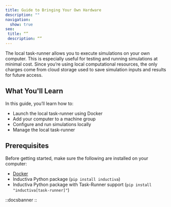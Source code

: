 ```yaml
---
title: Guide to Bringing Your Own Hardware
description: ""
navigation:
  show: true
seo:
 title: “”
 description: “”
---
```


The local task-runner allows you to execute simulations on your own computer. This is especially useful for testing and running simulations at minimal cost. Since you’re using local computational resources, the only charges come from cloud storage used to save simulation inputs and results for future access.

## What You'll Learn
In this guide, you’ll learn how to:
- Launch the local task-runner using Docker
- Add your computer to a machine group
- Configure and run simulations locally
- Manage the local task-runner

## Prerequisites
Before getting started, make sure the following are installed on your computer:
- [Docker](https://www.docker.com/)
- Inductiva Python package (`pip install inductiva`)
- Inductiva Python package with Task-Runner support (`pip install "inductiva[task-runner]"`)

::docsbanner
::
